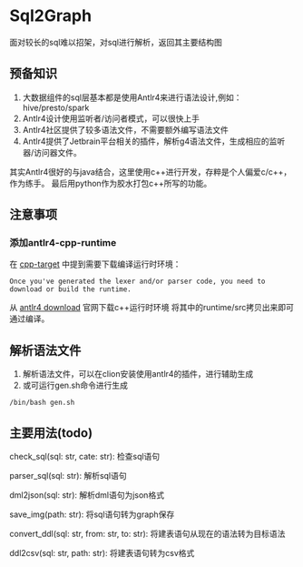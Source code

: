# Sql2Graph
面对较长的sql难以招架，对sql进行解析，返回其主要结构图

## 预备知识
1. 大数据组件的sql层基本都是使用Antlr4来进行语法设计,例如：hive/presto/spark
2. Antlr4设计使用监听者/访问者模式，可以很快上手
3. Antlr4社区提供了较多语法文件，不需要额外编写语法文件
4. Antlr4提供了Jetbrain平台相关的插件，解析g4语法文件，生成相应的监听器/访问器文件。


其实Antlr4很好的与java结合，这里使用c++进行开发，存粹是个人偏爱c/c++，作为练手。 
最后用python作为胶水打包c++所写的功能。

## 注意事项

### 添加antlr4-cpp-runtime
在 [cpp-target](https://github.com/antlr/antlr4/blob/master/doc/cpp-target.md#where-can-i-get-the-runtime) 中提到需要下载编译运行时环境：
```
Once you've generated the lexer and/or parser code, you need to download or build the runtime.
```
从 [antlr4 download](https://www.antlr.org/download.html) 官网下载c++运行时环境
将其中的runtime/src拷贝出来即可通过编译。


## 解析语法文件
1. 解析语法文件，可以在clion安装使用antlr4的插件，进行辅助生成
2. 或可运行gen.sh命令进行生成
``` shell
/bin/bash gen.sh
```


## 主要用法(todo)

check_sql(sql: str, cate: str): 检查sql语句

parser_sql(sql: str): 解析sql语句

dml2json(sql: str): 解析dml语句为json格式

save_img(path: str): 将sql语句转为graph保存

convert_ddl(sql: str, from: str, to: str): 将建表语句从现在的语法转为目标语法

ddl2csv(sql: str, path: str): 将建表语句转为csv格式
